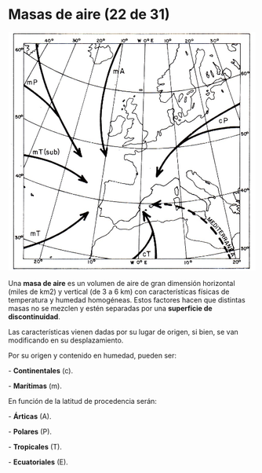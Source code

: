 # Masas de aire (22 de 31)  

![masas aire](img/masas+aire-1.jpg)

Una **masa de aire** es un volumen de aire de gran dimensión horizontal (miles de km2) y vertical (de 3 a 6 km) con características físicas de temperatura y humedad homogéneas. Estos factores hacen que distintas masas no se mezclen y estén separadas por una **superficie de discontinuidad**.  

Las características vienen dadas por su lugar de origen, si bien, se van modificando en su desplazamiento.

Por su origen y contenido en humedad, pueden ser:

\- **Continentales** (c).

\- **Marítimas** (m).

En función de la latitud de procedencia serán:

\- **Árticas** (A).

\- **Polares** (P).

\- **Tropicales** (T).

\- **Ecuatoriales** (E).  



